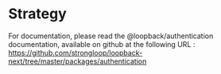 # Strategy

For documentation, please read the @loopback/authentication documentation, available on github at the following URL : https://github.com/strongloop/loopback-next/tree/master/packages/authentication